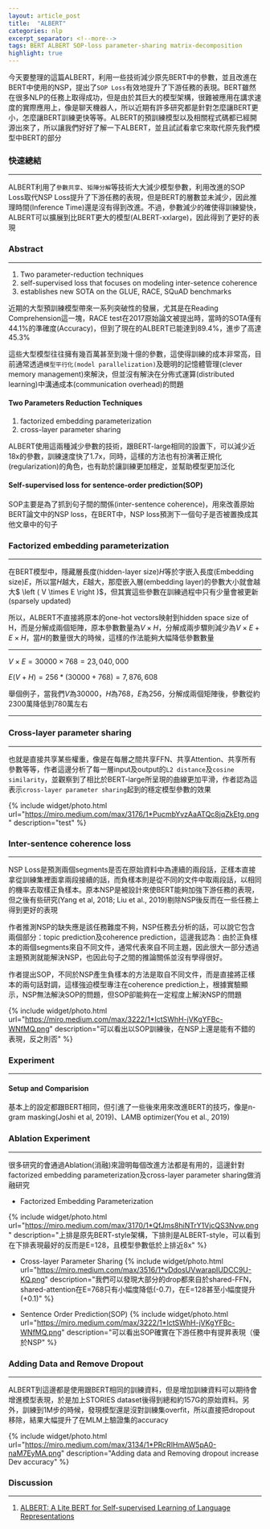 ```yaml
---
layout: article_post
title:  "ALBERT"
categories: nlp 
excerpt_separator: <!--more-->
tags: BERT ALBERT SOP-loss parameter-sharing matrix-decomposition
highlight: true
---
```


今天要整理的這篇ALBERT，利用一些技術減少原先BERT中的參數，並且改進在BERT中使用的NSP，提出了`SOP Loss`有效地提升了下游任務的表現。BERT雖然在很多NLP的任務上取得成功，但是由於其巨大的模型架構，很難被應用在講求速度的實際應用上，像是聊天機器人，所以近期有許多研究都是針對怎麼讓BERT更小，怎麼讓BERT訓練更快等等。ALBERT的預訓練模型以及相關程式碼都已經開源出來了，所以讓我們好好了解一下ALBERT，並且試試看拿它來取代原先我們模型中BERT的部分

<!--more-->

### 快速總結
---
ALBERT利用了`參數共享`、`矩陣分解`等技術大大減少模型參數，利用改進的SOP Loss取代NSP Loss提升了下游任務的表現，但是BERT的層數並未減少，因此推理時間(Inference Time)還是沒有得到改進。不過，參數減少的確使得訓練變快，ALBERT可以擴展到比BERT更大的模型(ALBERT-xxlarge)，因此得到了更好的表現

### Abstract
---
1. Two parameter-reduction techniques
2. self-supervised loss that focuses on modeling inter-setence coherence
3. establishes new SOTA on the GLUE, RACE, SQuAD benchmarks

近期的大型預訓練模型帶來一系列突破性的發展，尤其是在Reading Comprehension這一塊，RACE test在2017原始論文被提出時，當時的SOTA僅有44.1%的準確度(Accuracy)，但到了現在的ALBERT已能達到89.4%，進步了高達45.3%

這些大型模型往往擁有幾百萬甚至到幾十億的參數，這使得訓練的成本非常高，目前通常透過`模型平行化(model parallelization)`及聰明的記憶體管理(clever memory management)來解決，但並沒有解決在分佈式運算(distributed learning)中溝通成本(communication overhead)的問題

#### Two Parameters Reduction Techniques

1. factorized embedding parameterization
2. cross-layer parameter sharing

ALBERT使用這兩種減少參數的技術，跟BERT-large相同的設置下，可以減少近18x的參數，訓練速度快了1.7x，同時，這樣的方法也有扮演著正規化(regularization)的角色，也有助於讓訓練更加穩定，並幫助模型更加泛化

#### Self-supervised loss for sentence-order prediction(SOP)

SOP主要是為了抓到句子間的關係(inter-sentence coherence)，用來改善原始BERT論文中的NSP loss，在BERT中，NSP loss預測下一個句子是否被置換成其他文章中的句子

### Factorized embedding parameterization
---
在BERT模型中，隱藏層長度(hidden-layer size)$H$等於字嵌入長度(Embedding size)$E$，所以當$H$越大，$E$越大，那麼嵌入層(embedding layer)的參數大小就會越大$ \left ( V \times E \right )$，但其實這些參數在訓練過程中只有少量會被更新(sparsely updated)

所以，ALBERT不直接將原本的one-hot vectors映射到hidden space size of H，而是分解成兩個矩陣，原本參數數量為$V \times H$，分解成兩步驟則減少為$V \times E + E \times H$，當$H$的數量很大的時候，這樣的作法能夠大幅降低參數數量

---
$V \times E = 30000 \times 768 = 23,040,000$

$E \left ( V + H \right ) = 256 * (30000+768) = 7,876,608$

舉個例子，當我們$V$為30000，$H$為768，$E$為256，分解成兩個矩陣後，參數從約2300萬降低到780萬左右

---

### Cross-layer parameter sharing
---

也就是直接共享某些權重，像是在每層之間共享FFN、共享Attention、共享所有參數等等，作者這邊分析了每一層input及output的`L2 distance`及`cosine similarity`，並觀察到了相比於BERT-large所呈現的曲線更加平滑，作者認為這表示`cross-layer parameter sharing`起到的穩定模型參數的效果

{% include widget/photo.html 
url="https://miro.medium.com/max/3176/1*PucmbYvzAaATQc8jqZkEtg.png"
description="test"
%}

### Inter-sentence coherence loss
---

NSP Loss是預測兩個segments是否在原始資料中為連續的兩段話，正樣本直接拿從訓練集裡面拿兩段接續的話，而負樣本則是從不同的文件中取兩段話，以相同的機率去取樣正負樣本。原本NSP是被設計來使BERT能夠加強下游任務的表現，但之後有些研究(Yang et al, 2018; Liu et al., 2019)剔除NSP後反而在一些任務上得到更好的表現

作者推測NSP的缺失應是該任務難度不夠，NSP任務去分析的話，可以說它包含兩個部分：topic prediction及coherence prediction，這邊我認為：由於正負樣本的兩個segments來自不同文件，通常代表來自不同主題，因此很大一部分透過主題預測就能解決NSP，也因此句子之間的推論關係並沒有學得很好。

作者提出SOP，不同於NSP產生負樣本的方法是取自不同文件，而是直接將正樣本的兩句話對調，這樣強迫模型專注在coherence prediction上，根據實驗顯示，NSP無法解決SOP的問題，但SOP卻能夠在一定程度上解決NSP的問題

{% include widget/photo.html 
url="https://miro.medium.com/max/3222/1*IctSWhH-jVKgYFBc-WNfMQ.png"
description="可以看出以SOP訓練後，在NSP上還是能有不錯的表現，反之則否"
%}



### Experiment
---

#### Setup and Comparision

基本上的設定都跟BERT相同，但引進了一些後來用來改進BERT的技巧，像是n-gram masking(Joshi et al, 2019)、LAMB optimizer(You et al., 2019)

### Ablation Experiment
---

很多研究的會通過Ablation(消融)來證明每個改進方法都是有用的，這邊針對factorized embedding parameterization及cross-layer parameter sharing做消融研究

- Factorized Embedding Parameterization

{% include widget/photo.html 
url="https://miro.medium.com/max/3170/1*QfJms8hiNTrY1VjcQS3Nvw.png"
description="上排是原先BERT-style架構，下排則是ALBERT-style，可以看到在下排表現最好的反而是E=128，且模型參數低於上排近8x"
%}

- Cross-layer Parameter Sharing
{% include widget/photo.html 
url="https://miro.medium.com/max/3516/1*vDdosUVwarapIUDCC9U-KQ.png"
description="我們可以發現大部分的drop都來自於shared-FFN，shared-attention在E=768只有小幅度降低(-0.7)，在E=128甚至小幅度提升(+0.1)"
%}

- Sentence Order Prediction(SOP)
 {% include widget/photo.html 
url="https://miro.medium.com/max/3222/1*IctSWhH-jVKgYFBc-WNfMQ.png"
description="可以看出SOP確實在下游任務中有提昇表現（優於NSP"
%}


### Adding Data and Remove Dropout
---

ALBERT到這邊都是使用跟BERT相同的訓練資料，但是增加訓練資料可以期待會增進模型表現，於是加上STORIES dataset後得到總和約157G的原始資料。另外，訓練到1M步的時候，發現模型還是沒對訓練集overfit，所以直接把dropout移除，結果大幅提升了在MLM上驗證集的accuracy

{% include widget/photo.html 
url="https://miro.medium.com/max/3134/1*PRcRlHmAW5pA0-naM7EyMA.png"
description="Adding data and Removing dropout increase Dev accuracy"
%}


### Discussion
--- 
1. [ALBERT: A Lite BERT for Self-supervised Learning of Language Representations](https://openreview.net/forum?id=H1eA7AEtvS)
